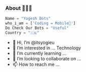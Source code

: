 ### About 🙋🏻‍♂️
```python
Name = "Yogesh Bots"
who_i_am = ['Coding = Mobile💙']
Do Check Our Bots = "Useful"
Country = "🇮🇳"
```







- 👋 Hi, I’m @itsyogieu
- 👀 I’m interested in ... Technology
- 🌱 I’m currently learning ...
- 💞️ I’m looking to collaborate on ...
- 📫 How to reach me ...

<!---
itsyogieu/itsyogieu is a ✨ special ✨ repository because its `README.md` (this file) appears on your GitHub profile.
You can click the Preview link to take a look at your changes.
--->
